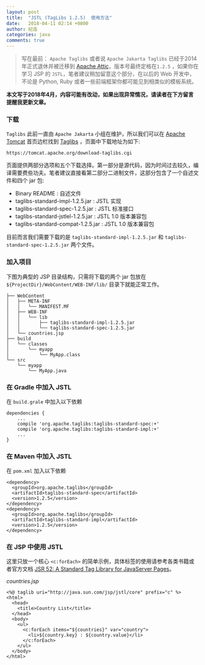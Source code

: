 ```yaml
---
layout: post
title:  "JSTL (TagLibs 1.2.5)  使用方法"
date:   2018-04-11 02:14 +0800
author: 纪连
categories: java
comments: true
---
```


> 写在最前： `Apache Taglibs` 或者说 `Apache Jakarta Taglibs` 已经于2014年正式退休并被迁移到 [Apache Attic](http://attic.apache.org)，版本号最终定格在`1.2.5` ，如果你在学习 JSP 的 `JSTL`，笔者建议稍加留意这个部分，在以后的 Web 开发中，不论是 Python, Ruby 或者一些前端框架你都可能见到相类似的模板系统。  

**本文写于2018年4月，内容可能有改动，如果出现异常情况，请读者在下方留言提醒我更新文章。**

### 下载
`Taglibs` 此前一直由 `Apache Jakarta` 小组在维护，所以我们可以在 [Apache Tomcat](http://tomcat.apache.org) 首页边栏找到 [Taglibs](http://tomcat.apache.org/taglibs.html) ，页面中下载地址为如下:

```
https://tomcat.apache.org/download-taglibs.cgi
```

页面提供两部分选项和五个下载选择。第一部分是源代码，因为时间过去较久，编译需要费些功夫。笔者建议直接看第二部分二进制文件，这部分包含了一个自述文件和四个 jar 包:
* Binary README : 自述文件
* taglibs-standard-impl-1.2.5.jar : JSTL 实现
* taglibs-standard-spec-1.2.5.jar : JSTL 标准接口
* taglibs-standard-jstlel-1.2.5.jar : JSTL 1.0 版本兼容包
* taglibs-standard-compat-1.2.5.jar : JSTL 1.0 版本兼容包

目前而言我们需要下载的是 `taglibs-standard-impl-1.2.5.jar`  和 `taglibs-standard-spec-1.2.5.jar` 两个文件。

### 加入项目
下图为典型的 JSP 目录结构，只需将下载的两个 jar 包放在 `${ProjectDir}/WebContent/WEB-INF/lib/` 目录下就能正常工作。
```
├── WebContent
│   ├── META-INF
│   │   └── MANIFEST.MF
│   ├── WEB-INF
│   │   └── lib
│   │       ├── taglibs-standard-impl-1.2.5.jar
│   │       └── taglibs-standard-spec-1.2.5.jar
│   └── countries.jsp
├── build
│   └── classes
│       └── myapp
│           └── MyApp.class
└── src
    └── myapp
        └── MyApp.java
```

### 在 Gradle 中加入 JSTL

在 `build.grale` 中加入以下依赖
```
dependencies {
    ...
    compile 'org.apache.taglibs:taglibs-standard-spec:+'
    compile 'org.apache.taglibs:taglibs-standard-impl:+'
    ...
}
```

### 在 Maven 中加入 JSTL

在 `pom.xml` 加入以下依赖
```
<dependency>
  <groupId>org.apache.taglibs</groupId>
  <artifactId>taglibs-standard-spec</artifactId>
  <version>1.2.5</version>
</dependency>
<dependency>
  <groupId>org.apache.taglibs</groupId>
  <artifactId>taglibs-standard-impl</artifactId>
  <version>1.2.5</version>
</dependency>
```

### 在 JSP 中使用 JSTL
这里只放一个核心 `<c:forEach>` 的简单示例，具体标签的使用请参考各类书籍或者官方文档 [JSR 52: A Standard Tag Library for JavaServer Pages](https://jcp.org/en/jsr/detail?id=52)。

*countries.jsp*

```
<%@ taglib uri="http://java.sun.com/jsp/jstl/core" prefix="c" %>
<html>
  <head>
    <title>Country List</title>
  </head>
  <body>
    <ul>
      <c:forEach items="${countries}" var="country">
        <li>${country.key} : ${country.value}</li>
      </c:forEach>
    </ul>
  </body>
</html>
```
